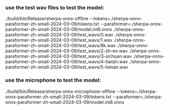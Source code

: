 ### use the test wav files to test the model:
./build/bin/Release/sherpa-onnx-offline --tokens=./sherpa-onnx-paraformer-zh-small-2024-03-09/tokens.txt --paraformer=./sherpa-onnx-paraformer-zh-small-2024-03-09/model.int8.onnx ./sherpa-onnx-paraformer-zh-small-2024-03-09/test_wavs/0.wav ./sherpa-onnx-paraformer-zh-small-2024-03-09/test_wavs/1.wav ./sherpa-onnx-paraformer-zh-small-2024-03-09/test_wavs/8k.wav ./sherpa-onnx-paraformer-zh-small-2024-03-09/test_wavs/2-zh-en.wav ./sherpa-onnx-paraformer-zh-small-2024-03-09/test_wavs/3-sichuan.wav ./sherpa-onnx-paraformer-zh-small-2024-03-09/test_wavs/4-tianjin.wav ./sherpa-onnx-paraformer-zh-small-2024-03-09/test_wavs/5-henan.wav

### use the microphone to test the model:
./build/bin/Release/sherpa-onnx-microphone-offline --tokens=./sherpa-onnx-paraformer-zh-small-2024-03-09/tokens.txt --paraformer=./sherpa-onnx-paraformer-zh-small-2024-03-09/model.int8.onnx
